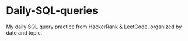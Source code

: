 # Daily-SQL-queries
My daily SQL query practice from HackerRank &amp; LeetCode, organized by date and topic.
